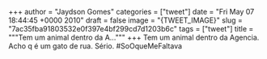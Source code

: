 
+++
author = "Jaydson Gomes"
categories = ["tweet"]
date = "Fri May 07 18:44:45 +0000 2010"
draft = false
image = "{TWEET_IMAGE}"
slug = "7ac35fba91803532e0f397e4bf299cd7d1203b6c"
tags = ["tweet"]
title = """Tem um animal dentro da A..."""
+++
Tem um animal dentro da Agencia. Acho q é um gato de rua. Sério. #SoOqueMeFaltava

